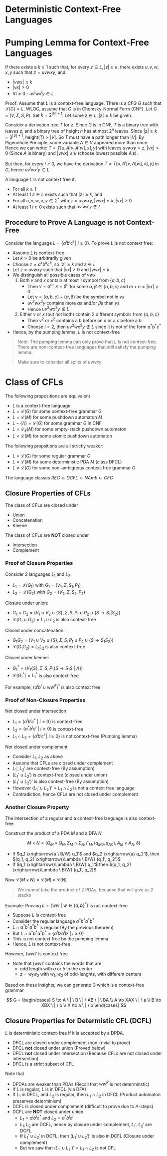 # Deterministic Context-Free Languages

# Pumping Lemma for Context-Free Languages

If there exists a $k \geq 1$ such that, for every $z \in L, |z| \geq k$, there exists $u,v,w,x,y$ such that $z = uvwxy$, and

-   $|vwx| \leq k$
-   $|vx| > 0$
-   $\forall i \geq 0: uv^iwx^iy \in L$

Proof: Assume that $L$ is a context-free language. There is a CFG $G$ such that $\mathcal{L}(G) = L$. WLOG, assume that $G$ is in Chomsky-Normal Form (CNF). Let $G = (V, \Sigma, S, P)$. Set $k = 2^{|V| + 1}$. Let some $z \in L, |z| \geq k$ be given.

Consider a derivation tree $T$ for $z$. Since $G$ is in CNF, $T$ is a binary tree with leaves $z$, and a binary tree of height $n$ has at most $2^n$ leaves. Since $|z| \geq k = 2^{|V| + 1}$, $\text{height}(T) > |V|$. So $T$ must have a path longer than $|V|$. By Pigeonhole Principle, some variable $A \in V$ appeared more than once. Hence we can write: $T = T[u, A[v, A[w], x], y]$ with leaves $uvwxy = z$, $|vx| > 0$ (Since $A$ is binary) and $|vwx| \leq k$ (choose lowest possible A's).

But then, for every $i \geq 0$, we have the derivation $T = T[u, A^i[v, A[w], x], y]$ in $G$, hence $uv^iwx^iy \in L$

A language $L$ is not context free if:

-   For all $k \geq 1$
-   At least 1 $z \in L$ exists such that $|z| \geq k$, and
-   For all $u, v, w, x, y \in \Sigma^*$ with $z = uvwxy, |vwx| \leq k, |vx| > 0$
-   At least 1 $i \geq 0$ exists such that $uv^iwx^iy \not \in L$

## Procedure to Prove A Language is not Context-Free

Consider the language $L = \{ a^i b^i c^i \ | \ i \geq 0 \}$. To prove $L$ is not context free:

-   Assume $L$ is context-free
-   Let $k > 0$ be arbitrarily given
-   Choose $z = a^k b^k c^k$, so $|z| \geq k$ and $z \in L$
-   Let $z = uvwxy$ such that $|vx| > 0$ and $|vwx| \leq k$
-   We distinguish all possible cases of $vwx$
    1. Both $v$ and $x$ contain at most 1 symbol from $\{ a, b, c \}$
        - Then $v = \alpha^m, x = \beta^n$ for some $\alpha, \beta \in \{a, b, c\}$ and $m + n = |vx| > 0$
        - Let $\gamma = \{a, b, c\} - \{\alpha, \beta \}$ be the symbol not in $vx$
        - $u v^2 w x^2 y$ contains more $\alpha$s and/or $\beta$s than $\gamma$s
        - Hence $uv^2wx^2y \not \in L$
    2. Either $v$ or $x$ (but not both) contain 2 different symbols from $\{ a, b, c \}$
        - Then $v^2$ or $x^2$ contains a $b$ before an $a$ or a $c$ before a $b$
        - Choose $i = 2$, then $uv^2wx^2y \not \in L$ since it is not of the form $a^*b^*c^*$
-   Hence, by the pumping lemma, $L$ is not context-free

> Note: The pumping lemma can only prove that $L$ is not context-free. There are non-context-free languages that still satisfy the pumping lemma.
>
> Make sure to consider all splits of $uvwxy$

# Class of CFLs

The following propositions are equivalent

-   $L$ is a context-free language
-   $L = \mathcal{L}(G)$ for some context-free grammar $G$
-   $L = \mathcal{L}(M)$ for some pushdown automaton $M$
-   $L - \{ \Lambda \} = \mathcal{L}(G)$ for some grammar $G$ in CNF
-   $L = \mathcal{L}_E(M)$ for some empty-stack pushdown automaton
-   $L = \mathcal{L}(M)$ for some atomic pushdown automaton

The following propsitions are all strictly weaker:

-   $L = \mathcal{L}(G)$ for some regular grammar $G$
-   $L = \mathcal{L}(M)$ for some deterministic PDA $M$ (class DFCL)
-   $L = \mathcal{L}(G)$ for some non-ambiguous context-free grammar $G$

The language classes $REG \subset DCFL \subset NAmb \subset CFG$

## Closure Properties of CFLs

The class of CFLs are closed under

-   Union
-   Concatenation
-   Kleene

The class of CFLs are **NOT** closed under

-   Intersection
-   Complement

### Proof of Closure Properties

Consider 2 languages $L_1$ and $L_2$:

-   $L_1 = \mathcal{L}(G_1)$ with $G_1 = (V_1, \Sigma, S_1, P_1)$
-   $L_2 = \mathcal{L}(G_2)$ with $G_2 = (V_2, \Sigma, S_2, P_2)$

Closure under union:

-   $G_1 \cup G_2 = (V_1 \cup V_2 \cup \{S\}, \Sigma, S, P_1 \cup P_2 \cup \{ S \to S_1 | S_2 \})$
-   $\mathcal{L}(G_1 \cup G_2) = L_1 \cup L_2$ is also context-free

Closed under concatenation:

-   $G_1 G_2 = (V_1 \cup V_2 \cup \{S\}, \Sigma, S, P_1 \cup P_2 \cup \{ S \to S_1 S_2 \})$
-   $\mathcal{L}(G_1 G_2) = L_1 L_2$ is also context-free

Closed under kleene:

-   $G_1^* = (V_1 \{S\}, \Sigma, S, P_1 \{ S \to S_1 S \ | \ \Lambda \})$
-   $\mathcal{L}(G_1^*) = L_1^*$ is also context-free

For example, $(a^i b^i \cup ww^R)^*$ is also context free

### Proof of Non-Closure Properties

Not closed under intersection

-   $L_1 = \{a^i b^i c^* \ | \ i \geq 0 \}$ is context-free
-   $L_2 = \{a^* b^i c^i \ | \ i \geq 0 \}$ is context-free
-   $L_1 \cap L_2 = \{a^i b^i c^i \ | \ i \geq 0 \}$ is not context-free (Pumping lemma)

Not closed under complement

-   Consider $L_1, L_2$ as above
-   Assume that CFLs are closed under complement
-   $L_1', L_2'$ are context-free (By assumption)
-   $(L_1' \cup L_2')$ is context-free (closed under union)
-   $(L_1' \cup L_2')'$ is also context-free (By assumption)
-   However $(L_1' \cup L_2')' = L_1 \cap L_2$ is not a context free language
-   Contradiction, hence CFLs are not closed under complement

### Another Closure Property

The intersection of a regular and a context-free language is also context-free

Construct the product of a PDA $M$ and a DFA $N$

$$
M \times N = (Q_M \times Q_N, \Sigma_M \cap \Sigma_N, \Gamma_M, (q_{M0}, q_{N0}), A_M \times A_N, \delta)
$$

-   If $q_1 \xrightarrow{a \ B/W} q_1'$ and $q_2 \xrightarrow{a} q_2'$, then $(q_1, q_2) \xrightarrow{\Lambda \ B/W} (q_1', q_2')$
-   If $q_1 \xrightarrow{\Lambda \ B/W} q_1'$ then $(q_1, q_2) \xrightarrow{\Lambda \ B/W} (q_1', q_2)$

Now $\mathcal{L}(M \times N) = \mathcal{L}(M) \times \mathcal{L}(N)$

> We cannot take the product of 2 PDAs, because that will give us 2 stacks

Example: Proving $L = \{ ww \ | \ w \in \{a, b\}^* \}$ is not context-free

-   Suppose $L$ is context-free
-   Consider the regular language $a^* b^* a^* b^*$
-   $L \cap a^* b^* a^* b^*$ is regular (By the previous theorem)
-   But $L \cap a^* b^* a^* b^* = \{ a^i b^j a^i b^j \ | \ i \geq 0 \}$
-   This is not context free by the pumping lemma
-   Hence, $L$ is not context-free

However, $(ww)'$ is context free

-   Note that $(ww)'$ contains the words that are
    -   odd length with $a$ or $b$ in the center
    -   $z = w_1 w_2$ with $w_1, w_2$ of odd-lenghts, with different centers

Based on these insights, we can generate $G$ which is a context-free grammar

$$
G = \begin{cases}
    S \to A \ | \ B \ | \ AB \ | \ BA \\
    A \to XAX \ | \ a \\
    B \to XBX \ | \ b \\
    X \to a \ | \ b
\end{cases}
$$

## Closure Properties for Determistic CFL (DCFL)

$L$ is deterministic context-free if it is accepted by a DPDA.

-   DFCL are closed under complement (non-trivial to prove)
-   DFCL **not** closed under union (Proved below)
-   DFCL **not** closed under intersection (Because CFLs are not closed under intersection)
-   DFCL is a strict subset of CFL

Note that

-   DPDAs are weaker than PDAs (Recall that $ww^R$ is not determinstic)
-   If $L$ is regular, $L$ is in DFCL (via DFA)
-   If $L_1$ in DFCL, and $L_2$ is regular, then $L_1 \cap L_2$ in DFCL (Product automaton preserves determinism)
-   DCFL is closed under complement (difficult to prove due to $\Lambda$-steps)
-   DCFL are **NOT** closed under union
    -   $L_1 = a^i b^i c^*$ and $L_2 = a^* b^i c^i$
    -   $L_1, L_2$ are DCFL, hence by closure under complement, $L_1', L_2'$ are DCFL
    -   If $L_1' \cup L_2'$ in DCFL, then $(L_1' \cup L_2')'$ is also in DCFL (Closure under complement)
    -   But we saw that $(L_1' \cup L_2')' = L_1 \cap L_2$ is not CFL
